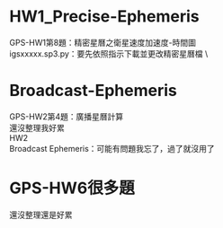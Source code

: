 # HW1_Precise-Ephemeris 
GPS-HW1第8題：精密星曆之衛星速度加速度-時間圖 \
  igsxxxxx.sp3.py：要先依照指示下載並更改精密星曆檔 \

# Broadcast-Ephemeris
GPS-HW2第4題：廣播星曆計算 \
  還沒整理我好累 \
  HW2 \
  Broadcast Ephemeris：可能有問題我忘了，過了就沒用了 

# GPS-HW6很多題
  還沒整理還是好累 
